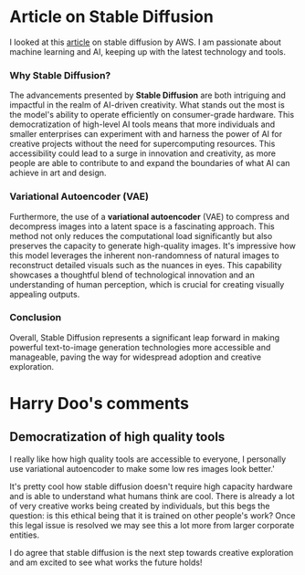 # Article on Stable Diffusion

I looked at this [article](https://aws.amazon.com/what-is/stable-diffusion/#:~:text=Stable%20Diffusion%20represents%20a%20notable,image%20editing%2C%20and%20video%20creation.) on stable diffusion by AWS. I am passionate about machine learning and AI, keeping up with the latest technology and tools.

### Why Stable Diffusion?

The advancements presented by **Stable Diffusion** are both intriguing and impactful in the realm of AI-driven creativity. What stands out the most is the model's ability to operate efficiently on consumer-grade hardware. This democratization of high-level AI tools means that more individuals and smaller enterprises can experiment with and harness the power of AI for creative projects without the need for supercomputing resources. This accessibility could lead to a surge in innovation and creativity, as more people are able to contribute to and expand the boundaries of what AI can achieve in art and design.

### Variational Autoencoder (VAE)

Furthermore, the use of a **variational autoencoder** (VAE) to compress and decompress images into a latent space is a fascinating approach. This method not only reduces the computational load significantly but also preserves the capacity to generate high-quality images. It's impressive how this model leverages the inherent non-randomness of natural images to reconstruct detailed visuals such as the nuances in eyes. This capability showcases a thoughtful blend of technological innovation and an understanding of human perception, which is crucial for creating visually appealing outputs.

### Conclusion

Overall, Stable Diffusion represents a significant leap forward in making powerful text-to-image generation technologies more accessible and manageable, paving the way for widespread adoption and creative exploration.

# Harry Doo's comments

## Democratization of high quality tools

I really like how high quality tools are accessible to everyone, I personally use variational autoencoder to make some low res images look better.'

It's pretty cool how stable diffusion doesn't require high capacity hardware and is able to understand what humans think are cool. There is already a lot of very creative works being created by individuals, but this begs the question: is this ethical being that it is trained on other people's work? Once this legal issue is resolved we may see this a lot more from larger corporate entities.

I do agree that stable diffusion is the next step towards creative exploration and am excited to see what works the future holds!
